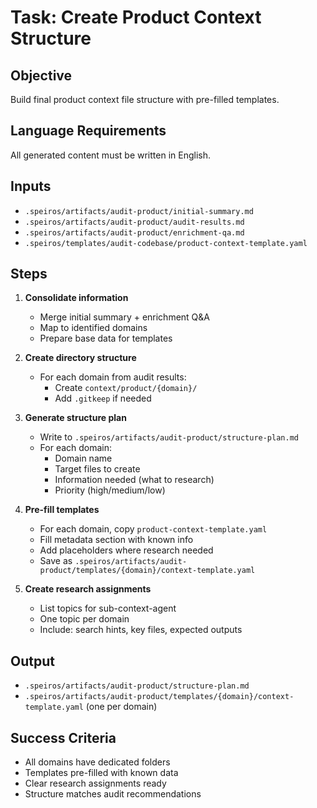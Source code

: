 # Task: Create Product Context Structure

## Objective

Build final product context file structure with pre-filled templates.

## Language Requirements

All generated content must be written in English.

## Inputs

- `.speiros/artifacts/audit-product/initial-summary.md`
- `.speiros/artifacts/audit-product/audit-results.md`
- `.speiros/artifacts/audit-product/enrichment-qa.md`
- `.speiros/templates/audit-codebase/product-context-template.yaml`

## Steps

1. **Consolidate information**
   - Merge initial summary + enrichment Q&A
   - Map to identified domains
   - Prepare base data for templates

2. **Create directory structure**
   - For each domain from audit results:
     - Create `context/product/{domain}/`
     - Add `.gitkeep` if needed

3. **Generate structure plan**
   - Write to `.speiros/artifacts/audit-product/structure-plan.md`
   - For each domain:
     - Domain name
     - Target files to create
     - Information needed (what to research)
     - Priority (high/medium/low)

4. **Pre-fill templates**
   - For each domain, copy `product-context-template.yaml`
   - Fill metadata section with known info
   - Add placeholders where research needed
   - Save as `.speiros/artifacts/audit-product/templates/{domain}/context-template.yaml`

5. **Create research assignments**
   - List topics for sub-context-agent
   - One topic per domain
   - Include: search hints, key files, expected outputs

## Output

- `.speiros/artifacts/audit-product/structure-plan.md`
- `.speiros/artifacts/audit-product/templates/{domain}/context-template.yaml` (one per domain)

## Success Criteria

- All domains have dedicated folders
- Templates pre-filled with known data
- Clear research assignments ready
- Structure matches audit recommendations
